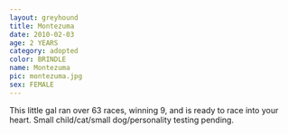 ```yaml
---
layout: greyhound
title: Montezuma
date: 2010-02-03
age: 2 YEARS
category: adopted
color: BRINDLE
name: Montezuma
pic: montezuma.jpg
sex: FEMALE
---
```


This little gal ran over 63 races, winning 9, and is ready to race into your heart.  Small child/cat/small
dog/personality testing pending. 
